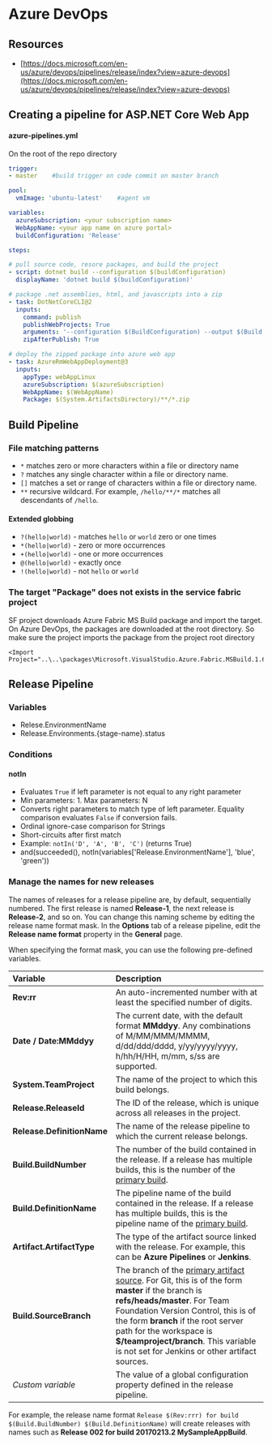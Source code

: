 # Azure DevOps

## Resources

* [https://docs.microsoft.com/en-us/azure/devops/pipelines/release/index?view=azure-devops](https://docs.microsoft.com/en-us/azure/devops/pipelines/release/index?view=azure-devops)

## Creating a pipeline for ASP.NET Core Web App

#### azure-pipelines.yml

On the root of the repo directory

```yaml
trigger:
- master    #build trigger on code commit on master branch

pool:
  vmImage: 'ubuntu-latest'    #agent vm

variables:
  azureSubscription: <your subscription name>
  WebAppName: <your app name on azure portal>  
  buildConfiguration: 'Release'

steps:

# pull source code, resore packages, and build the project
- script: dotnet build --configuration $(buildConfiguration)
  displayName: 'dotnet build $(buildConfiguration)'

# package .net assemblies, html, and javascripts into a zip  
- task: DotNetCoreCLI@2
  inputs:
    command: publish
    publishWebProjects: True
    arguments: '--configuration $(BuildConfiguration) --output $(Build.ArtifactStagingDirectory)'
    zipAfterPublish: True  

# deploy the zipped package into azure web app
- task: AzureRmWebAppDeployment@3
  inputs:
    appType: webAppLinux
    azureSubscription: $(azureSubscription)
    WebAppName: $(WebAppName)
    Package: $(System.ArtifactsDirectory)/**/*.zip

```

## Build Pipeline

### File matching patterns

* `*` matches zero or more characters within a file or directory name
* `?` matches any single character within a file or directory name.
* `[]` matches a set or range of characters within a file or directory name.
* `**` recursive wildcard. For example, `/hello/**/*` matches all descendants of `/hello`.

#### Extended globbing

* `?(hello|world)` - matches `hello` or `world` zero or one times
* `*(hello|world)` - zero or more occurrences
* `+(hello|world)` - one or more occurrences
* `@(hello|world)` - exactly once
* `!(hello|world)` - not `hello` or `world`

### The target "Package" does not exists in the service fabric project

SF project downloads Azure Fabric MS Build package and import the target. On Azure DevOps, the packages are downloaded at the root directory. So make sure the project imports the package from the project root directory

```markup
<Import Project="..\..\packages\Microsoft.VisualStudio.Azure.Fabric.MSBuild.1.6.9\build\Microsoft.VisualStudio.Azure.Fabric.Application.props"
```

## Release Pipeline

### Variables

* Relese.EnvironmentName
* Release.Environments.{stage-name}.status

### Conditions

#### notIn

* Evaluates `True` if left parameter is not equal to any right parameter
* Min parameters: 1. Max parameters: N
* Converts right parameters to match type of left parameter. Equality comparison evaluates `False` if conversion fails.
* Ordinal ignore-case comparison for Strings
* Short-circuits after first match
* Example: `notIn('D', 'A', 'B', 'C')` \(returns True\)
* and\(succeeded\(\), notIn\(variables\['Release.EnvironmentName'\], 'blue', 'green'\)\)

### Manage the names for new releases

The names of releases for a release pipeline are, by default, sequentially numbered. The first release is named **Release-1**, the next release is **Release-2**, and so on. You can change this naming scheme by editing the release name format mask. In the **Options** tab of a release pipeline, edit the **Release name format** property in the **General** page.

When specifying the format mask, you can use the following pre-defined variables.

| Variable | Description |
| :--- | :--- |
| **Rev:rr** | An auto-incremented number with at least the specified number of digits. |
| **Date / Date:MMddyy** | The current date, with the default format **MMddyy**. Any combinations of M/MM/MMM/MMMM, d/dd/ddd/dddd, y/yy/yyyy/yyyy, h/hh/H/HH, m/mm, s/ss are supported. |
| **System.TeamProject** | The name of the project to which this build belongs. |
| **Release.ReleaseId** | The ID of the release, which is unique across all releases in the project. |
| **Release.DefinitionName** | The name of the release pipeline to which the current release belongs. |
| **Build.BuildNumber** | The number of the build contained in the release. If a release has multiple builds, this is the number of the [primary build](https://docs.microsoft.com/en-us/azure/devops/pipelines/release/artifacts?view=azure-devops#primary-source). |
| **Build.DefinitionName** | The pipeline name of the build contained in the release. If a release has multiple builds, this is the pipeline name of the [primary build](https://docs.microsoft.com/en-us/azure/devops/pipelines/release/artifacts?view=azure-devops#primary-source). |
| **Artifact.ArtifactType** | The type of the artifact source linked with the release. For example, this can be **Azure Pipelines** or **Jenkins**. |
| **Build.SourceBranch** | The branch of the [primary artifact source](https://docs.microsoft.com/en-us/azure/devops/pipelines/release/artifacts?view=azure-devops#primary-source). For Git, this is of the form **master** if the branch is **refs/heads/master**. For Team Foundation Version Control, this is of the form **branch** if the root server path for the workspace is **$/teamproject/branch**. This variable is not set for Jenkins or other artifact sources. |
| _Custom variable_ | The value of a global configuration property defined in the release pipeline. |

For example, the release name format `Release $(Rev:rrr) for build $(Build.BuildNumber) $(Build.DefinitionName)` will create releases with names such as **Release 002 for build 20170213.2 MySampleAppBuild**.




